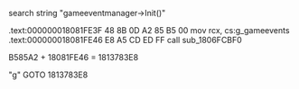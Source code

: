 search string
"gameeventmanager->Init()"



.text:000000018081FE3F 48 8B 0D A2 85 B5 00                                            mov     rcx, cs:g_gameevents
.text:000000018081FE46 E8 A5 CD ED FF                                                  call    sub_1806FCBF0

B585A2 + 18081FE46 = 1813783E8

"g" GOTO 1813783E8
